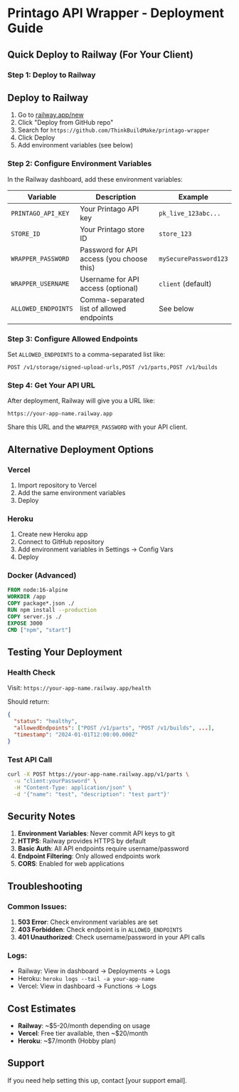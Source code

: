 # Printago API Wrapper - Deployment Guide

## Quick Deploy to Railway (For Your Client)

### Step 1: Deploy to Railway
## Deploy to Railway

1. Go to [railway.app/new](https://railway.app/new)
2. Click "Deploy from GitHub repo"
3. Search for `https://github.com/ThinkBuildMake/printago-wrapper` 
4. Click Deploy
5. Add environment variables (see below)

### Step 2: Configure Environment Variables
In the Railway dashboard, add these environment variables:

| Variable | Description | Example |
|----------|-------------|---------|
| `PRINTAGO_API_KEY` | Your Printago API key | `pk_live_123abc...` |
| `STORE_ID` | Your Printago store ID | `store_123` |
| `WRAPPER_PASSWORD` | Password for API access (you choose this) | `mySecurePassword123` |
| `WRAPPER_USERNAME` | Username for API access (optional) | `client` (default) |
| `ALLOWED_ENDPOINTS` | Comma-separated list of allowed endpoints | See below |

### Step 3: Configure Allowed Endpoints
Set `ALLOWED_ENDPOINTS` to a comma-separated list like:
```
POST /v1/storage/signed-upload-urls,POST /v1/parts,POST /v1/builds
```

### Step 4: Get Your API URL
After deployment, Railway will give you a URL like:
```
https://your-app-name.railway.app
```

Share this URL and the `WRAPPER_PASSWORD` with your API client.

## Alternative Deployment Options

### Vercel
1. Import repository to Vercel
2. Add the same environment variables
3. Deploy

### Heroku
1. Create new Heroku app
2. Connect to GitHub repository  
3. Add environment variables in Settings → Config Vars
4. Deploy

### Docker (Advanced)
```dockerfile
FROM node:16-alpine
WORKDIR /app
COPY package*.json ./
RUN npm install --production
COPY server.js ./
EXPOSE 3000
CMD ["npm", "start"]
```

## Testing Your Deployment

### Health Check
Visit: `https://your-app-name.railway.app/health`

Should return:
```json
{
  "status": "healthy",
  "allowedEndpoints": ["POST /v1/parts", "POST /v1/builds", ...],
  "timestamp": "2024-01-01T12:00:00.000Z"
}
```

### Test API Call
```bash
curl -X POST https://your-app-name.railway.app/v1/parts \
  -u "client:yourPassword" \
  -H "Content-Type: application/json" \
  -d '{"name": "test", "description": "test part"}'
```

## Security Notes

1. **Environment Variables**: Never commit API keys to git
2. **HTTPS**: Railway provides HTTPS by default
3. **Basic Auth**: All API endpoints require username/password
4. **Endpoint Filtering**: Only allowed endpoints work
5. **CORS**: Enabled for web applications

## Troubleshooting

### Common Issues:
1. **503 Error**: Check environment variables are set
2. **403 Forbidden**: Check endpoint is in `ALLOWED_ENDPOINTS`  
3. **401 Unauthorized**: Check username/password in your API calls

### Logs:
- Railway: View in dashboard → Deployments → Logs
- Heroku: `heroku logs --tail -a your-app-name`
- Vercel: View in dashboard → Functions → Logs

## Cost Estimates

- **Railway**: ~$5-20/month depending on usage
- **Vercel**: Free tier available, then ~$20/month  
- **Heroku**: ~$7/month (Hobby plan)

## Support
If you need help setting this up, contact [your support email].